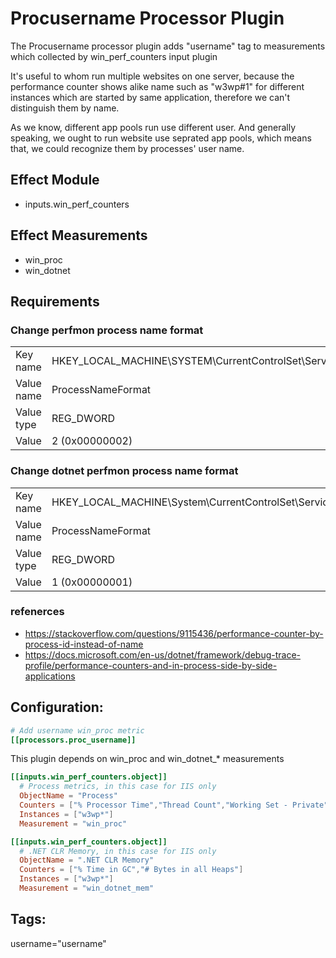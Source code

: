 # Procusername Processor Plugin

The Procusername processor plugin adds "username" tag to measurements which collected by win_perf_counters input plugin

It's useful to whom run multiple websites on one server, because the performance counter shows alike name such as "w3wp#1" for different instances which are started by same application, therefore we can't distinguish them by name. 

As we know, different app pools run use different user. And generally speaking, we ought to run website use seprated app pools,  which means that, we could recognize them by processes' user name.

## Effect Module

* inputs.win_perf_counters

## Effect Measurements

* win_proc
* win_dotnet

## Requirements

### Change perfmon process name format

|||
|  ----  | ----  |
| Key name | HKEY_LOCAL_MACHINE\SYSTEM\CurrentControlSet\Services\PerfProc\Performance\ProcessNameFormat |
| Value name | ProcessNameFormat |
| Value type | REG_DWORD |
| Value | 2 (0x00000002) |

### Change dotnet perfmon process name format

|||
|  ----  | ----  |
| Key name | HKEY_LOCAL_MACHINE\System\CurrentControlSet\Services\.NETFramework\Performance|
| Value name | ProcessNameFormat |
| Value type | REG_DWORD |
| Value | 1 (0x00000001) |

### refenerces
* https://stackoverflow.com/questions/9115436/performance-counter-by-process-id-instead-of-name
* https://docs.microsoft.com/en-us/dotnet/framework/debug-trace-profile/performance-counters-and-in-process-side-by-side-applications

## Configuration:

```toml
# Add username win_proc metric
[[processors.proc_username]]
```
This plugin depends on win_proc and win_dotnet_* measurements
```toml
[[inputs.win_perf_counters.object]]
  # Process metrics, in this case for IIS only
  ObjectName = "Process"
  Counters = ["% Processor Time","Thread Count","Working Set - Private"]
  Instances = ["w3wp*"]
  Measurement = "win_proc"

[[inputs.win_perf_counters.object]]
  # .NET CLR Memory, in this case for IIS only
  ObjectName = ".NET CLR Memory"
  Counters = ["% Time in GC","# Bytes in all Heaps"]
  Instances = ["w3wp*"]
  Measurement = "win_dotnet_mem"
```

## Tags:

username="username"
